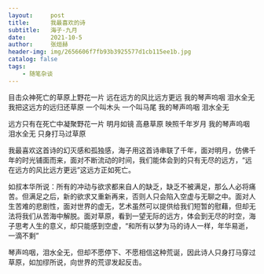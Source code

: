 ```yaml
---
layout:     post
title:      我最喜欢的诗
subtitle:   海子-九月
date:       2021-10-5
author:     张烜赫
header-img: img/2656606f7fb93b3925577d1cb115ee1b.jpg
catalog: false
tags:
    - 随笔杂谈
---
```


目击众神死亡的草原上野花一片
远在远方的风比远方更远
我的琴声呜咽 泪水全无
我把这远方的远归还草原
一个叫木头 一个叫马尾
我的琴声呜咽 泪水全无

远方只有在死亡中凝聚野花一片
明月如镜 高悬草原 映照千年岁月
我的琴声呜咽 泪水全无
只身打马过草原

​      我最喜欢这首诗的幻灭感和孤独感，海子用这首诗串联了千年，面对明月，仿佛千年的时光铺面而来，面对不断流动的时间，我们能体会到的只有无尽的远方，“远在远方的风比远方更远”这远方正如死亡。

​     如叔本华所说：所有的冲动与欲求都来自人的缺乏，缺乏不被满足，那么人必将痛苦。但满足之后，新的欲求又重新再来，否则人只会陷入空虚与无聊之中。面对人生苦难的悲剧性，面对世界的虚无，艺术虽然可以提供给我们短暂的慰藉，但却无法将我们从苦海中解脱。面对草原，看到一望无际的远方，体会到无尽的时空，海子思考人生的意义，却只能感到空虚，“和所有以梦为马的诗人一样，年华易逝，一滴不剩”

​      琴声呜咽，泪水全无，但却不愿停下、不愿相信这种荒诞，因此诗人只身打马穿过草原，如加缪所说，向世界的荒谬发起反击。